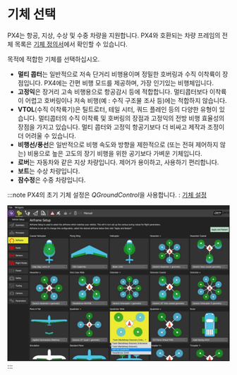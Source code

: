# 기체 선택

PX4는 항공, 지상, 수상 및 수중 차량을 지원합니다. PX4와 호환되는 차량 프레임의 전체 목록은 [기체 정의서](../airframes/airframe_reference.md)에서 확인할 수 있습니다.

목적에 적합한 기체를 선택하십시오.

- **멀티 콥터**는 일반적으로 저속 단거리 비행용이며 정밀한 호버링과 수직 이착륙이 장점입니다. PX4에는 간편 비행 모드를 제공하며, 가장 인기있는 비행체입니다.
- **고정익**은 장거리 고속 비행용으로 항공감시 등에 적합합니다. 멀티콥터보다 이착륙이 어렵고 호버링이나 저속 비행(예 : 수직 구조물 조사 등)에는 적합하지 않습니다.
- **VTOL**(수직 이착륙기)은 틸트로터, 테일 시터, 쿼드 플레인 등의 다양한 유형이 있습니다. 멀티콥터의 수직 이착륙 및 호버링의 장점과 고정익의 전방 비행 효율성의 장점을 가지고 있습니다. 멀티 콥터와 고정익 항공기보다 더 비싸고 제작과 조정이 더 어려울 수 있습니다.
- **비행선/풍선**은 일반적으로 비행 속도와 방향을 제한적으로 (또는 전혀 제어하지 않는) 비용으로 높은 고도의 장기 비행을 위한 공기보다 가벼운 기체입니다.
- **로버**는 자동차와 같은 지상 차량입니다. 제어가 용이하고, 사용하기 편리합니다.
- **보트**는 수상 차량입니다.
- **잠수정**은 수중 차량입니다.

:::note PX4의 초기 기체 설정은 *QGroundControl*을 사용합니다. : [기체 설정](../config/airframe.md)

![프레임 선택 ](../../assets/qgc/setup/airframe/airframe_px4.jpg)
:::
